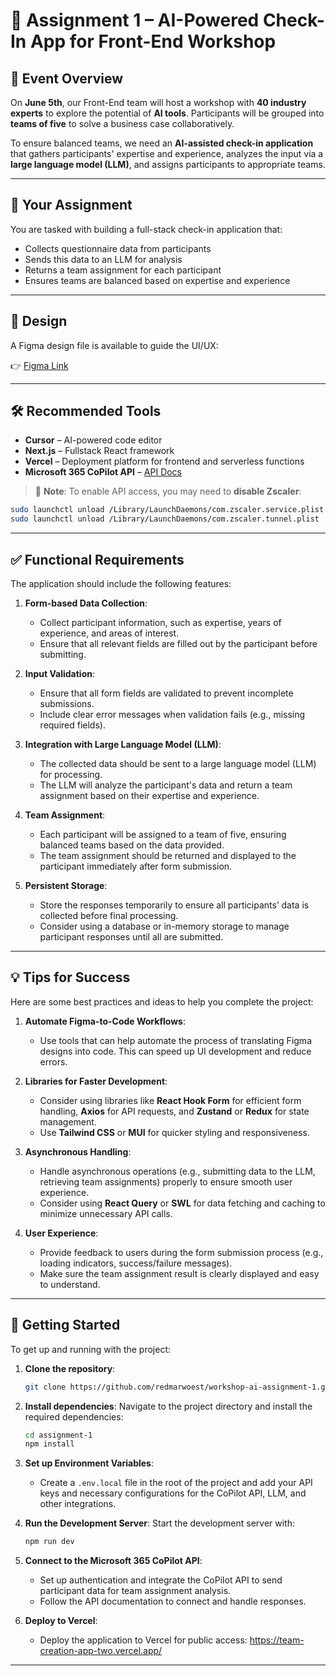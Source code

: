# 🚀 Assignment 1 – AI-Powered Check-In App for Front-End Workshop

## 📅 Event Overview
On **June 5th**, our Front-End team will host a workshop with **40 industry experts** to explore the potential of **AI tools**. Participants will be grouped into **teams of five** to solve a business case collaboratively.

To ensure balanced teams, we need an **AI-assisted check-in application** that gathers participants' expertise and experience, analyzes the input via a **large language model (LLM)**, and assigns participants to appropriate teams.

---

## 🧩 Your Assignment

You are tasked with building a full-stack check-in application that:
- Collects questionnaire data from participants
- Sends this data to an LLM for analysis
- Returns a team assignment for each participant
- Ensures teams are balanced based on expertise and experience

---

## 🎨 Design

A Figma design file is available to guide the UI/UX:

👉 [Figma Link](https://www.figma.com/design/P4OaJ7FpxZuTL1AedeehUs/Untitled?node-id=0-1&m=dev&t=Iie4IddpEgtDLai9-1)

---

## 🛠️ Recommended Tools

- **Cursor** – AI-powered code editor  
- **Next.js** – Fullstack React framework  
- **Vercel** – Deployment platform for frontend and serverless functions  
- **Microsoft 365 CoPilot API** – [API Docs](https://learn.microsoft.com/en-us/microsoft-365/copilot/extensibility/overview-api-plugins)

> 🔧 **Note**: To enable API access, you may need to **disable Zscaler**:
```bash
sudo launchctl unload /Library/LaunchDaemons/com.zscaler.service.plist
sudo launchctl unload /Library/LaunchDaemons/com.zscaler.tunnel.plist
```

---


## ✅ Functional Requirements

The application should include the following features:

1. **Form-based Data Collection**:
   - Collect participant information, such as expertise, years of experience, and areas of interest.
   - Ensure that all relevant fields are filled out by the participant before submitting.

2. **Input Validation**:
   - Ensure that all form fields are validated to prevent incomplete submissions.
   - Include clear error messages when validation fails (e.g., missing required fields).

3. **Integration with Large Language Model (LLM)**:
   - The collected data should be sent to a large language model (LLM) for processing.
   - The LLM will analyze the participant's data and return a team assignment based on their expertise and experience.

4. **Team Assignment**:
   - Each participant will be assigned to a team of five, ensuring balanced teams based on the data provided.
   - The team assignment should be returned and displayed to the participant immediately after form submission.

5. **Persistent Storage**:
   - Store the responses temporarily to ensure all participants’ data is collected before final processing.
   - Consider using a database or in-memory storage to manage participant responses until all are submitted.

---

## 💡 Tips for Success

Here are some best practices and ideas to help you complete the project:

1. **Automate Figma-to-Code Workflows**:
   - Use tools that can help automate the process of translating Figma designs into code. This can speed up UI development and reduce errors.

2. **Libraries for Faster Development**:
   - Consider using libraries like **React Hook Form** for efficient form handling, **Axios** for API requests, and **Zustand** or **Redux** for state management.
   - Use **Tailwind CSS** or **MUI** for quicker styling and responsiveness.

3. **Asynchronous Handling**:
   - Handle asynchronous operations (e.g., submitting data to the LLM, retrieving team assignments) properly to ensure smooth user experience.
   - Consider using **React Query** or **SWL** for data fetching and caching to minimize unnecessary API calls.

4. **User Experience**:
   - Provide feedback to users during the form submission process (e.g., loading indicators, success/failure messages).
   - Make sure the team assignment result is clearly displayed and easy to understand.

---

## 🚀 Getting Started

To get up and running with the project:

1. **Clone the repository**:
    ```bash
    git clone https://github.com/redmarwoest/workshop-ai-assignment-1.git
    ```

2. **Install dependencies**:
    Navigate to the project directory and install the required dependencies:
    ```bash
    cd assignment-1
    npm install
    ```

3. **Set up Environment Variables**:
    - Create a `.env.local` file in the root of the project and add your API keys and necessary configurations for the CoPilot API, LLM, and other integrations.

4. **Run the Development Server**:
    Start the development server with:
    ```bash
    npm run dev
    ```

5. **Connect to the Microsoft 365 CoPilot API**:
    - Set up authentication and integrate the CoPilot API to send participant data for team assignment analysis.
    - Follow the API documentation to connect and handle responses.

6. **Deploy to Vercel**:
    - Deploy the application to Vercel for public access: https://team-creation-app-two.vercel.app/ 

---

